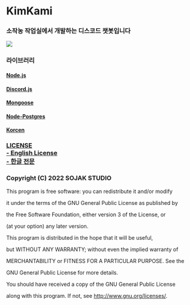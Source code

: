 <h1>KimKami</h1>

<h3> 소작농 작업실에서 개발하는 디스코드 챗봇입니다 </h3>
<a href="https://discord.com/api/oauth2/authorize?client_id=976394837790167070&permissions=8&scope=bot" target="_blank">
<img src="https://img.shields.io/badge/Bot_Invite-4374D9?style=for-the-badge&logo=discord&logoColor=white"></a>

<h3> 라이브러리 </h3>
  <h4><a href="https://nodejs.org/" target="_blank">Node.js</h4>
  <h4><a href="https://discord.js.org/#/" target="_blank">Discord.js</h4>
  <h4><a href="https://mongoosejs.com/" target="_blank">Mongoose</h4>
  <h4><a href="https://node-postgres.com/" target="_blank">Node-Postgres</h4>
  <h4><a href="https://github.com/Tanat05/korcen.ts" target="_blank">Korcen</h4>

<h3> LICENSE 
<br/>
<a href="https://github.com/msilot1001/Kami2/blob/master/LICENSE_EN.md">- English License</a>
<br/>
<a href="https://github.com/msilot1001/Kami2/blob/master/LICENSE_KR.md">- 한글 전문</a> </h3>

<h3>Copyright (C) 2022 SOJAK STUDIO</h3>
This program is free software: you can redistribute it and/or modify

it under the terms of the GNU General Public License as published by

the Free Software Foundation, either version 3 of the License, or

(at your option) any later version.

This program is distributed in the hope that it will be useful,

but WITHOUT ANY WARRANTY; without even the implied warranty of

MERCHANTABILITY or FITNESS FOR A PARTICULAR PURPOSE. See the

GNU General Public License for more details.

You should have received a copy of the GNU General Public License

along with this program. If not, see <http://www.gnu.org/licenses/>.

